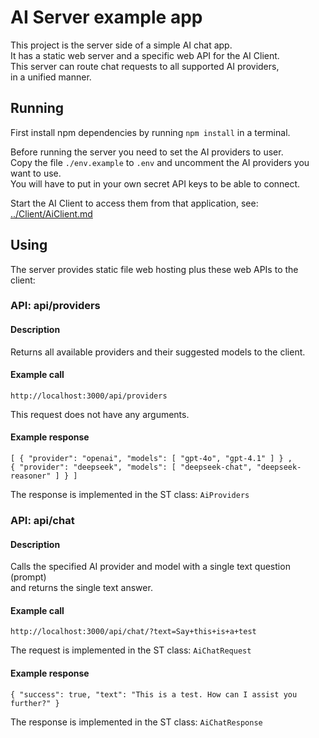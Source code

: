 
# AI Server example app

This project is the server side of a simple AI chat app.\
It has a static web server and a specific web API for the AI Client.\
This server can route chat requests to all supported AI providers,\
in a unified manner.

## Running

First install npm dependencies by running `npm install` in a terminal.

Before running the server you need to set the AI providers to user.\
Copy the file `./env.example` to `.env` and uncomment the AI providers you want to use.\
You will have to put in your own secret API keys to be able to connect.

Start the AI Client to access them from that application, see:
[../Client/AiClient.md](../Client/AiClient.md)

## Using

The server provides static file web hosting plus these web APIs to the client:

### API: api/providers

#### Description

Returns all available providers and their suggested models to the client.

#### Example call

`http://localhost:3000/api/providers`

This request does not have any arguments.

#### Example response

`[ { "provider": "openai", "models": [ "gpt-4o", "gpt-4.1" ] } ,`\
`{ "provider": "deepseek", "models": [ "deepseek-chat", "deepseek-reasoner" ] } ]`

The response is implemented in the ST class: `AiProviders`

### API: api/chat

#### Description

Calls the specified AI provider and model with a single text question (prompt)\
and returns the single text answer.

#### Example call

`http://localhost:3000/api/chat/?text=Say+this+is+a+test`

The request is implemented in the ST class: `AiChatRequest`

#### Example response

`{ "success": true, "text": "This is a test. How can I assist you further?" }`

The response is implemented in the ST class: `AiChatResponse`
